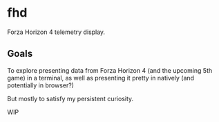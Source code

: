 fhd
===

Forza Horizon 4 telemetry display.

## Goals

To explore presenting data from Forza Horizon 4 (and the upcoming 5th game) in a terminal, as well as presenting it pretty in natively (and potentially in browser?)

But mostly to satisfy my persistent curiosity.

WIP
